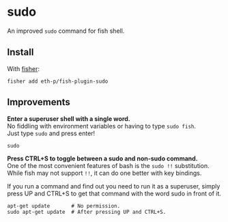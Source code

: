 # sudo

An improved `sudo` command for fish shell.


## Install

With [fisher](https://github.com/jorgebucaran/fisher):

```
fisher add eth-p/fish-plugin-sudo
```


## Improvements

**Enter a superuser shell with a single word.**  
No fiddling with environment variables or having to type `sudo fish`.  
Just type `sudo` and press enter!

```fish
sudo
```

**Press CTRL+S to toggle between a sudo and non-sudo command.**  
One of the most convenient features of bash is the `sudo !!` substitution.  
While fish may not support `!!`, it can do one better with key bindings.  

If you run a command and find out you need to run it as a superuser, simply press UP and CTRL+S to get that command with the word sudo in front of it.

```fish
apt-get update       # No permission.
sudo apt-get update  # After pressing UP and CTRL+S.
```


